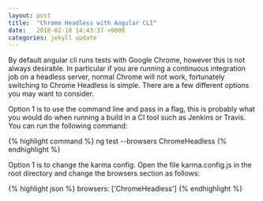 ```yaml
---
layout: post
title:  "Chrome Headless with Angular CLI"
date:   2018-02-18 14:43:37 +0000
categories: jekyll update
---
```

By default angular cli runs tests with Google Chrome, however this is not always desirable. In particular if you are
running a continuous integration job on a headless server, normal Chrome will not work, fortunately switching to Chrome
Headless is simple. There are a few different options you may want to consider.

Option 1 is to use the command line and pass in a flag, this is probably what you would do when running a build in a CI tool such as
Jenkins or Travis. You can run the following command:

{% highlight command %}
ng test --browsers ChromeHeadless
{% endhighlight %}

Option 1 is to change the karma config. Open the file karma.config.js in the root directory and change the browsers section as follows:

{% highlight json %}
browsers: ['ChromeHeadless']
{% endhighlight %}
